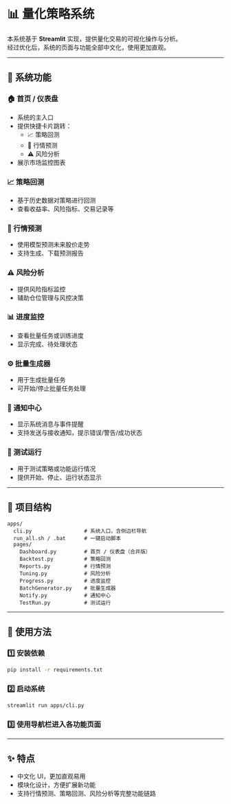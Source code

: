 # 📊 量化策略系统

本系统基于 **Streamlit** 实现，提供量化交易的可视化操作与分析。  
经过优化后，系统的页面与功能全部中文化，使用更加直观。

---

## 🚀 系统功能

### 🏠 首页 / 仪表盘
- 系统的主入口
- 提供快捷卡片跳转：
  - 📈 策略回测
  - 🔮 行情预测
  - ⚠️ 风险分析
- 展示市场监控图表

### 📈 策略回测
- 基于历史数据对策略进行回测
- 查看收益率、风险指标、交易记录等

### 🔮 行情预测
- 使用模型预测未来股价走势
- 支持生成、下载预测报告

### ⚠️ 风险分析
- 提供风险指标监控
- 辅助仓位管理与风控决策

### 📊 进度监控
- 查看批量任务或训练进度
- 显示完成、待处理状态

### ⚙️ 批量生成器
- 用于生成批量任务
- 可开始/停止批量任务处理

### 🔔 通知中心
- 显示系统消息与事件提醒
- 支持发送与接收通知，提示错误/警告/成功状态

### 🧪 测试运行
- 用于测试策略或功能运行情况
- 提供开始、停止、运行状态显示

---

## 📂 项目结构
```
apps/
  cli.py                 # 系统入口，含侧边栏导航
  run_all.sh / .bat      # 一键启动脚本
  pages/
    Dashboard.py         # 首页 / 仪表盘（合并版）
    Backtest.py          # 策略回测
    Reports.py           # 行情预测
    Tuning.py            # 风险分析
    Progress.py          # 进度监控
    BatchGenerator.py    # 批量生成器
    Notify.py            # 通知中心
    TestRun.py           # 测试运行
```

---

## 🔧 使用方法

### 1️⃣ 安装依赖
```bash
pip install -r requirements.txt
```

### 2️⃣ 启动系统
```bash
streamlit run apps/cli.py
```

### 3️⃣ 使用导航栏进入各功能页面

---

## ✨ 特点
- 中文化 UI，更加直观易用
- 模块化设计，方便扩展新功能
- 支持行情预测、策略回测、风险分析等完整功能链路

